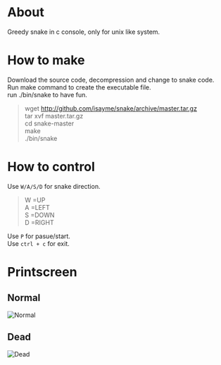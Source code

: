About
=====

Greedy snake in c console, only for unix like system.

How to make
===========
Download the source code, decompression and change to snake code.  
Run make command to create the executable file.  
run ./bin/snake to have fun.  
> wget http://github.com/isayme/snake/archive/master.tar.gz  
> tar xvf master.tar.gz  
> cd snake-master  
> make  
> ./bin/snake     

How to control
==============
Use `W/A/S/D` for snake direction.  
> W =UP  
A =LEFT  
S =DOWN  
D =RIGHT  

Use `P` for pasue/start.  
Use `ctrl + c` for exit.  

Printscreen
===========

## Normal ##
![Normal](https://raw.github.com/isayme/snake/master/bin/snake_normal.png)
## Dead ##
![Dead](https://raw.github.com/isayme/snake/master/bin/snake_dead.png)